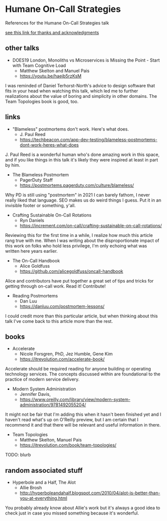 # Humane On-Call Strategies

References for the Humane On-Call Strategies talk

[see this link for thanks and acknowledgments](thanks-and-acknowledgments.md)

## other talks

- DOES19 London, Monoliths vs Microservices is Missing the Point - Start with Team Cognitive Load
  - Matthew Skelton and Manuel Pais
  - https://youtu.be/haejb5rzKsM

I was reminded of Daniel Terhorst-North's advice to design software that fits in your head when watching this talk, which led me to further realizations about the value of boring and simplicity in other domains. The Team Topologies book is good, too.

## links

- "Blameless" postmortems don't work. Here's what does.
  - J. Paul Reed
  - https://techbeacon.com/app-dev-testing/blameless-postmortems-dont-work-heres-what-does

J. Paul Reed is a wonderful human who's done amazing work in this space, and if you like things in this talk it's likely they were inspired at least in part by him.

- The Blameless Postmortem
  - PagerDuty Staff
  - https://postmortems.pagerduty.com/culture/blameless/
  
Why PD is still using "postmortem" in 2021 I can barely fathom, I never really liked that language. SEO makes us do weird things I guess. Put it in an invisible footer or something, y'all.

- Crafting Sustainable On-Call Rotations
  - Ryn Daniels
  - https://increment.com/on-call/crafting-sustainable-on-call-rotations/

Reviewing this for the first time in a while, I realize how much this article rang true with me. When I was writing about the disproportionate impact of this work on folks who hold less privilege, I'm only echoing what was written here years earlier.

- The On-Call Handbook
  - Alice Goldfuss
  - https://github.com/alicegoldfuss/oncall-handbook

Alice and contributors have put together a great set of tips and tricks for getting through on-call work. Read it! Contribute!

- Reading Postmortems
  - Dan Luu
  - https://danluu.com/postmortem-lessons/

I could credit more than this particular article, but when thinking about this talk I've come back to this article more than the rest. 

## books

- Accelerate
  - Nicole Forsgren, PhD, Jez Humble, Gene Kim
  - https://itrevolution.com/accelerate-book/

Accelerate should be required reading for anyone building or operating technology services. The concepts discussed within are foundational to the practice of modern service delivery.

- Modern System Administration
  - Jennifer Davis, 
  - https://www.oreilly.com/library/view/modern-system-administration/9781492055204/

It might not be fair that I'm adding this when it hasn't been finished yet and I haven't read what's up on O'Reilly preview, but I am certain that I recommend it and that there will be relevant and useful information in there.

- Team Topologies
  - Matthew Skelton, Manuel Pais
  - https://itrevolution.com/book/team-topologies/

TODO: blurb

## random associated stuff

- Hyperbole and a Half, The Alot
  - Allie Brosh
  - http://hyperboleandahalf.blogspot.com/2010/04/alot-is-better-than-you-at-everything.html

You probably already know about Allie's work but it's always a good idea to check just in case you missed something because it's wonderful.
